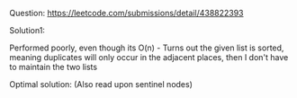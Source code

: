 Question: https://leetcode.com/submissions/detail/438822393

 

Solution1:

Performed poorly, even though its O(n) - Turns out the given list is sorted, meaning duplicates will only occur in the adjacent places, then I don't have to maintain the two lists

Optimal solution: (Also read upon sentinel nodes)

